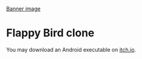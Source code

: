 [Banner image](Screenshots/banner.png)

# Flappy Bird clone

You may download an Android executable on [itch.io](https://snma.itch.io/flappybird-clone).
